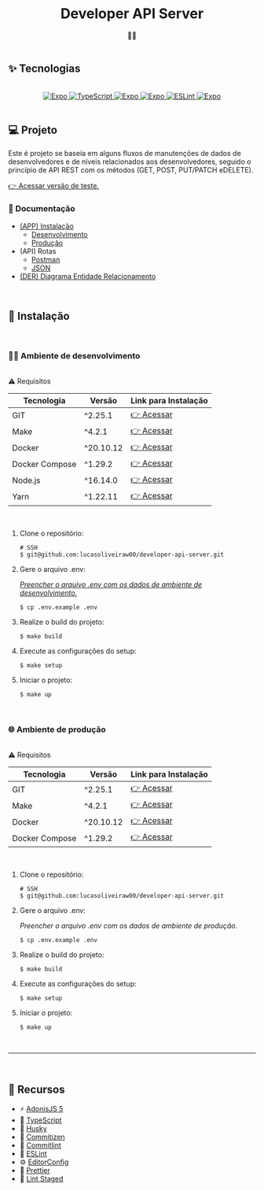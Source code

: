 <h1 align="center">Developer API Server</h1>
<div align="center">👨‍💻</div>
</br>

## ✨ Tecnologias

</br>
<div style="text-align: center;">
  <a href="https://nodejs.org/en/" target="_blank">
    <img alt="Expo" src="https://img.shields.io/badge/Node.js-43853D?style=for-the-badge&logo=node.js&logoColor=white" title="Documentação do Nodejs"/>
  </a>
  <a href="https://www.typescriptlang.org/docs/" target="_blank">
    <img alt="TypeScript" src="https://img.shields.io/badge/typescript-%23007ACC.svg?style=for-the-badge&logo=typescript&logoColor=white" title="Documentação do TypeScript"/>
  </a>
  <a href="https://www.postgresql.org/" target="_blank">
    <img alt="Expo" src="https://img.shields.io/badge/PostgreSQL-316192?style=for-the-badge&logo=postgresql&logoColor=white" title="Documentação do PostgreSQL"/>
  </a>
  <a href="https://www.docker.com/" target="_blank">
    <img alt="Expo" src="https://img.shields.io/badge/Docker-2496ED?style=for-the-badge&logo=docker&logoColor=white" title="Documentação do Docker"/>
  </a>
  <a href="https://eslint.org/docs/user-guide/getting-started" target="_blank">
    <img alt="ESLint" src="https://img.shields.io/badge/ESLint-4B3263?style=for-the-badge&logo=eslint&logoColor=white" title="Documentação do ESLint"/>
  </a>
  <a href="https://www.linux.org/pages/download/" target="_blank">
    <img alt="Expo" src="https://img.shields.io/badge/Linux-E34F26?style=for-the-badge&logo=linux&logoColor=black" title="Documentação do Linux"/>
  </a>
</div>
</br>

## 💻 Projeto

Este é projeto se baseia em alguns fluxos de manutenções de dados de desenvolvedores e de níveis relacionados aos desenvolvedores, seguido o princípio de API REST com os métodos (​GET​, ​POST​, ​PUT/PATCH​ e ​DELETE​).

[👉 Acessar versão de teste.](https://api-developer-server.herokuapp.com)

### 📒 Documentação

- <a href="#-instalação" >(APP) Instalação</a>
  - <a href="#-ambiente-de-desenvolvimento" >Desenvolvimento</a>
  - <a href="#-ambiente-de-produção" >Produção</a>
- (API) Rotas
  - <a href="https://documenter.getpostman.com/view/7243892/Uyr5nyz4"  target="_blank">Postman</a>
  - <a href="/docs/routes"  target="_blank">JSON</a>
- <a href="/docs/der" >(DER) Diagrama Entidade Relacionamento</a>

</br>

## 🚀 Instalação

</br>

### 👨‍💻 Ambiente de desenvolvimento

</br>
⚠️ Requisitos
<table style="width: 100%;">
  <thead>
    <tr>
      <th>Tecnologia</th>
      <th>Versão</th>
      <th>Link para Instalação</th>
    </tr>
  </thead>
  <tbody>
    <tr>
      <td>GIT</td>
      <td>^2.25.1</td>
      <td><a href="https://git-scm.com/book/en/v2/Getting-Started-Installing-Git" target="_blank">👉 Acessar</a></td>
    </tr>
    <tr>
      <td>Make</td>
      <td>^4.2.1</td>
      <td><a href="https://howtoinstall.co/pt/make" target="_blank">👉 Acessar</a></td>
    </tr>
    <tr>
      <td>Docker</td>
      <td>^20.10.12</td>
      <td><a href="https://www.digitalocean.com/community/tutorials/how-to-install-and-use-docker-on-ubuntu-20-04-pt" target="_blank">👉 Acessar</a></td>
    </tr>
    <tr>
      <td>Docker Compose</td>
      <td>^1.29.2</td>
      <td><a href="https://docs.docker.com/compose/install/" target="_blank">👉 Acessar</a></td>
    </tr>
    <tr>
      <td>Node.js</td>
      <td>^16.14.0</td>
      <td><a href="https://nodejs.org/en/download/" target="_blank">👉 Acessar</a></td>
    </tr>
    <tr>
      <td>Yarn</td>
      <td>^1.22.11</td>
      <td><a href="https://classic.yarnpkg.com/lang/en/docs/install/#debian-stable" target="_blank">👉 Acessar</a></td>
    </tr>
  </tbody>
</table>
</br>

1. Clone o repositório:

   ```console
   # SSH
   $ git@github.com:lucasoliveiraw00/developer-api-server.git
   ```

2. Gere o arquivo .env:

   [_Preencher o arquivo .env com os dados de ambiente de desenvolvimento._](/docs/examples/)

   ```console
   $ cp .env.example .env
   ```

3. Realize o build do projeto:

   ```console
   $ make build
   ```

4. Execute as configurações do setup:

   ```console
   $ make setup
   ```

5. Iniciar o projeto:

   ```console
   $ make up
   ```

</br>

### 🌐 Ambiente de produção

</br>
⚠️ Requisitos
<table style="width: 100%;">
  <thead>
    <tr>
      <th>Tecnologia</th>
      <th>Versão</th>
      <th>Link para Instalação</th>
    </tr>
  </thead>
  <tbody>
    <tr>
      <td>GIT</td>
      <td>^2.25.1</td>
      <td><a href="https://git-scm.com/book/en/v2/Getting-Started-Installing-Git" target="_blank">👉 Acessar</a></td>
    </tr>
    <tr>
      <td>Make</td>
      <td>^4.2.1</td>
      <td><a href="https://howtoinstall.co/pt/make" target="_blank">👉 Acessar</a></td>
    </tr>
    <tr>
      <td>Docker</td>
      <td>^20.10.12</td>
      <td><a href="https://www.digitalocean.com/community/tutorials/how-to-install-and-use-docker-on-ubuntu-20-04-pt" target="_blank">👉 Acessar</a></td>
    </tr>
    <tr>
      <td>Docker Compose</td>
      <td>^1.29.2</td>
      <td><a href="https://docs.docker.com/compose/install/" target="_blank">👉 Acessar</a></td>
    </tr>
  </tbody>
</table>
</br>

1. Clone o repositório:

   ```console
   # SSH
   $ git@github.com:lucasoliveiraw00/developer-api-server.git
   ```

2. Gere o arquivo .env:

   _Preencher o arquivo .env com os dados de ambiente de produção._

   ```console
   $ cp .env.example .env
   ```

3. Realize o build do projeto:

   ```console
   $ make build
   ```

4. Execute as configurações do setup:

   ```console
   $ make setup
   ```

5. Iniciar o projeto:

   ```console
   $ make up
   ```

</br>

---

</br>

## 🤖 Recursos

- ⚡️ [AdonisJS 5](https://adonisjs.com/)
- 💫 [TypeScript](https://www.typescriptlang.org/)
- 🐶 [Husky](https://typicode.github.io/husky/#/)
- 📄 [Commitizen](https://github.com/commitizen/cz-cli)
- 🚓 [Commitlint](https://github.com/conventional-changelog/commitlint)
- 📏 [ESLint](https://eslint.org/)
- ⚙️ [EditorConfig](https://editorconfig.org/)
- 💖 [Prettier](https://prettier.io/)
- 🚫 [Lint Staged](https://github.com/okonet/lint-staged)
